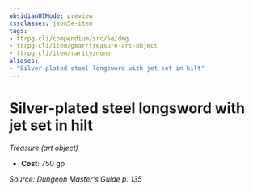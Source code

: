 ```yaml
---
obsidianUIMode: preview
cssclasses: json5e-item
tags:
- ttrpg-cli/compendium/src/5e/dmg
- ttrpg-cli/item/gear/treasure-art-object
- ttrpg-cli/item/rarity/none
aliases: 
- "Silver-plated steel longsword with jet set in hilt"
---
```

# Silver-plated steel longsword with jet set in hilt
*Treasure (art object)*  


- **Cost**: 750 gp

*Source: Dungeon Master's Guide p. 135*